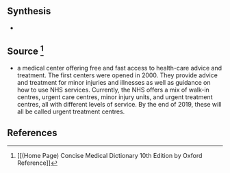 ## Synthesis
- 
## Source [^1]
- a medical center offering free and fast access to health-care advice and treatment. The first centers were opened in 2000. They provide advice and treatment for minor injuries and illnesses as well as guidance on how to use NHS services. Currently, the NHS offers a mix of walk-in centres, urgent care centres, minor injury units, and urgent treatment centres, all with different levels of service. By the end of 2019, these will all be called urgent treatment centres.
## References

[^1]: [[(Home Page) Concise Medical Dictionary 10th Edition by Oxford Reference]]